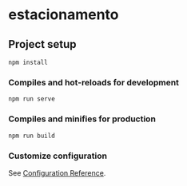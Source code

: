 # estacionamento

## Project setup
```
npm install
```

### Compiles and hot-reloads for development
```
npm run serve   
``` 

### Compiles and minifies for production
``` 
npm run build 
```

### Customize configuration
See [Configuration Reference](https://cli.vuejs.org/config/).

